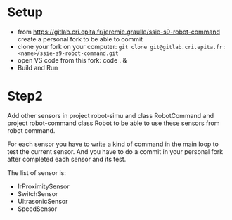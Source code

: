 Setup
=====

- from https://gitlab.cri.epita.fr/jeremie.graulle/ssie-s9-robot-command create a personal fork
to be able to commit
- clone your fork on your computer:
`git clone git@gitlab.cri.epita.fr:<name>/ssie-s9-robot-command.git`
- open VS code from this fork: code . &
- Build and Run

Step2
=====

Add other sensors in project robot-simu and class RobotCommand and project robot-command class Robot
to be able to use these sensors from robot command.

For each sensor you have to write a kind of command in the main loop to test the current sensor.
And you have to do a commit in your personal fork after completed each sensor and its test.

The list of sensor is:

- IrProximitySensor
- SwitchSensor
- UltrasonicSensor
- SpeedSensor
